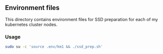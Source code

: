 ## Environment files
This directory contains environment files for SSD preparation for each of my kubernetes cluster nodes.

### Usage

```bash
sudo su -c 'source .env/km1 && ./ssd_prep.sh'
```